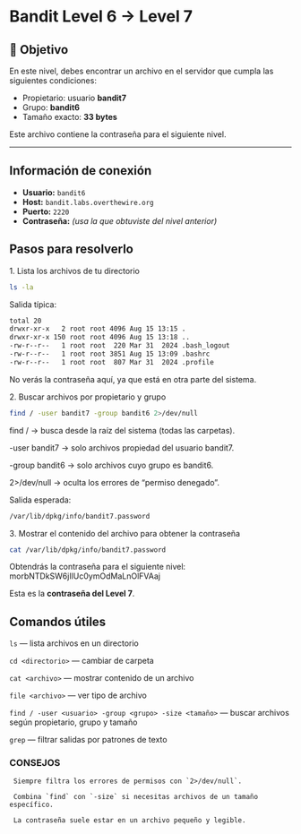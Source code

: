 # Bandit Level 6 → Level 7

## 🎯 Objetivo

En este nivel, debes encontrar un archivo en el servidor que cumpla las siguientes condiciones:

* Propietario: usuario **bandit7**
* Grupo: **bandit6**
* Tamaño exacto: **33 bytes**

Este archivo contiene la contraseña para el siguiente nivel.

---
## Información de conexión

* **Usuario:** `bandit6`
* **Host:** `bandit.labs.overthewire.org`
* **Puerto:** `2220`
* **Contraseña:** *(usa la que obtuviste del nivel anterior)*

## Pasos para resolverlo

1️. Lista los archivos de tu directorio
```bash
ls -la
```

Salida típica:
```bash
total 20
drwxr-xr-x   2 root root 4096 Aug 15 13:15 .
drwxr-xr-x 150 root root 4096 Aug 15 13:18 ..
-rw-r--r--   1 root root  220 Mar 31  2024 .bash_logout
-rw-r--r--   1 root root 3851 Aug 15 13:09 .bashrc
-rw-r--r--   1 root root  807 Mar 31  2024 .profile
```

No verás la contraseña aquí, ya que está en otra parte del sistema.

2️. Buscar archivos por propietario y grupo
```bash
find / -user bandit7 -group bandit6 2>/dev/null
```
find / → busca desde la raíz del sistema (todas las carpetas).

  -user bandit7 → solo archivos propiedad del usuario bandit7.
  
  -group bandit6 → solo archivos cuyo grupo es bandit6.
  
  2>/dev/null → oculta los errores de “permiso denegado”.

Salida esperada:
```bash
/var/lib/dpkg/info/bandit7.password
```

3️. Mostrar el contenido del archivo para obtener la contraseña
```bash
cat /var/lib/dpkg/info/bandit7.password
```

 Obtendrás la contraseña para el siguiente nivel: morbNTDkSW6jIlUc0ymOdMaLnOlFVAaj

 Esta es la **contraseña del Level 7**.

## Comandos útiles

`ls` — lista archivos en un directorio

`cd <directorio>` — cambiar de carpeta

`cat <archivo>` — mostrar contenido de un archivo

`file <archivo>` — ver tipo de archivo

`find / -user <usuario> -group <grupo> -size <tamaño>` — buscar archivos según propietario, grupo y tamaño

 `grep` — filtrar salidas por patrones de texto


### CONSEJOS
     Siempre filtra los errores de permisos con `2>/dev/null`.
     
     Combina `find` con `-size` si necesitas archivos de un tamaño específico.
     
     La contraseña suele estar en un archivo pequeño y legible.


